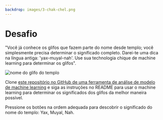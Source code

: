 ```yaml
---
backdrop: images/3-chak-chel.png
---
```


# Desafio

"Você já conhece os glifos que fazem parte do nome desde templo; você simplesmente precisa determinar o significado completo. Darei-te uma dica na língua antiga: 'yax-muyal-nah'. Use sua technologia chique de machine learning para determinar os glifos".

![nome do glifo do templo](/AzureMayaMystery/images/title.png)

Clone [este repositório no GitHub de uma ferramenta de análise de modelo de machine learning](https://github.com/MicrosoftDocs/Azure-Maya-Mystery-Challenge-3) e siga as instruções no README para usar o machine learning para determinar os significados dos glifos da melhor maneira possível.

Pressione os botões na ordem adequada para descobrir o significado do nome do templo: Yax, Muyal, Nah.

<Challenge3/>
